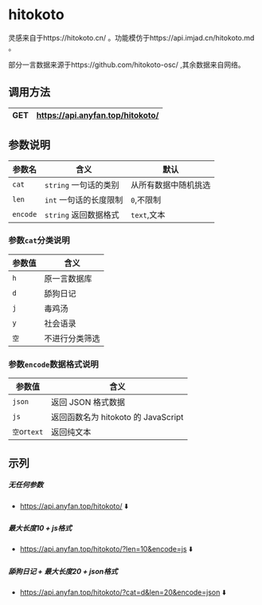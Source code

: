 # hitokoto

灵感来自于https://hitokoto.cn/ 。功能模仿于https://api.imjad.cn/hitokoto.md 。

部分一言数据来源于https://github.com/hitokoto-osc/ ,其余数据来自网络。

## 调用方法

| GET | https://api.anyfan.top/hitokoto/ |
| :-- | -------------------------------: |

## 参数说明

| 参数名   | 含义                   | 默认                 |
| -------- | ---------------------- | -------------------- |
| `cat`    | `string` 一句话的类别  | 从所有数据中随机挑选 |
| `len` | `int` 一句话的长度限制 | `0`,不限制           |
| `encode` | `string` 返回数据格式  | `text`,文本          |

### 参数`cat`分类说明

| 参数值 | 含义           |
| ------ | -------------- |
| `h`    | 原一言数据库   |
| `d`    | 舔狗日记       |
| `j`    | 毒鸡汤         |
| `y`    | 社会语录       |
| `空`   | 不进行分类筛选 |

### 参数`encode`数据格式说明

| 参数值       | 含义                                |
| ------------ | ----------------------------------- |
| `json`       | 返回 JSON 格式数据                  |
| `js`         | 返回函数名为 hitokoto 的 JavaScript |
| `空`or`text` | 返回纯文本                          |

## 示列

##### 无任何参数

 * https://api.anyfan.top/hitokoto/ ⬇️

[](https://api.anyfan.top/hitokoto/ ':include :type=code text')

##### 最大长度10 + js格式

 * https://api.anyfan.top/hitokoto/?len=10&encode=js ⬇️

[](https://api.anyfan.top/hitokoto/?len=10&encode=js ':include :type=code js')

##### 舔狗日记 + 最大长度20 + json格式

 * https://api.anyfan.top/hitokoto/?cat=d&len=20&encode=json ⬇️

[](https://api.anyfan.top/hitokoto/?cat=d&len=20&encode=json ':include :type=code json')

